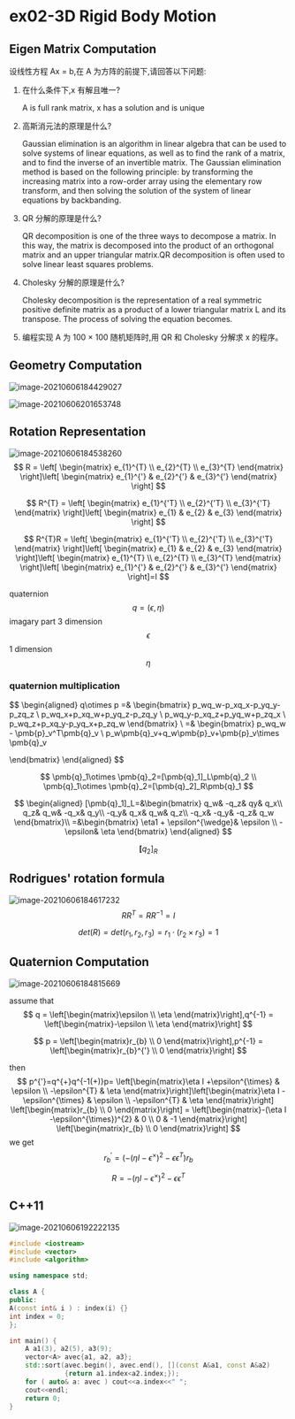 # ex02-3D Rigid Body Motion

## Eigen Matrix Computation

设线性方程 Ax = b,在 A 为方阵的前提下,请回答以下问题:

1. 在什么条件下,x 有解且唯一?

   A is full rank matrix, x has a solution and is unique

2. 高斯消元法的原理是什么?

   Gaussian elimination is an algorithm in linear algebra that can be used to solve systems of linear equations, as well as to find the rank of a matrix, and to find the inverse of an invertible matrix. The Gaussian elimination method is based on the following principle: by transforming the increasing matrix into a row-order array using the elementary row transform, and then solving the solution of the system of linear equations by backbanding.

3. QR 分解的原理是什么?

   QR decomposition is one of the three ways to decompose a matrix. In this way, the matrix is decomposed into the product of an orthogonal matrix and an upper triangular matrix.QR decomposition is often used to solve linear least squares problems.

4. Cholesky 分解的原理是什么?

   Cholesky decomposition is the representation of a real symmetric positive definite matrix as a product of a lower triangular matrix L and its transpose. The process of solving the equation becomes.

5. 编程实现 A 为 100 × 100 随机矩阵时,用 QR 和 Cholesky 分解求 x 的程序。

## Geometry Computation

![image-20210606184429027](/home/lwh/.config/Typora/typora-user-images/image-20210606184429027.png)

![image-20210606201653748](/home/lwh/.config/Typora/typora-user-images/image-20210606201653748.png)

## Rotation Representation

![image-20210606184538260](/home/lwh/.config/Typora/typora-user-images/image-20210606184538260.png)
$$
R = \left[ \begin{matrix} e_{1}^{T} \\ e_{2}^{T} \\ e_{3}^{T} \end{matrix} \right]\left[ \begin{matrix} e_{1}^{'} & e_{2}^{'} & e_{3}^{'} \end{matrix} \right]
$$

$$
R^{T} = \left[ \begin{matrix} e_{1}^{'T} \\ e_{2}^{'T} \\ e_{3}^{'T} \end{matrix} \right]\left[ \begin{matrix} e_{1} & e_{2} & e_{3} \end{matrix} \right]
$$

$$
R^{T}R = \left[ \begin{matrix} e_{1}^{'T} \\ e_{2}^{'T} \\ e_{3}^{'T} \end{matrix} \right]\left[ \begin{matrix} e_{1} & e_{2} & e_{3} \end{matrix} \right]\left[ \begin{matrix} e_{1}^{T} \\ e_{2}^{T} \\ e_{3}^{T} \end{matrix} \right]\left[ \begin{matrix} e_{1}^{'} & e_{2}^{'} & e_{3}^{'} \end{matrix} \right]=I
$$

quaternion
$$
q=(\epsilon, \eta)
$$
imagary part 3 dimension
$$
\epsilon 
$$
 1 dimension
$$
\eta
$$

### quaternion multiplication

$$
\begin{aligned}
   q\otimes p =& \begin{bmatrix}
       p_wq_w-p_xq_x-p_yq_y-p_zq_z \\
       p_wq_x+p_xq_w+p_yq_z-p_zq_y \\
       p_wq_y-p_xq_z+p_yq_w+p_zq_x \\
       p_wq_z+p_xq_y-p_yq_x+p_zq_w
   \end{bmatrix} \\
   =& \begin{bmatrix}
       p_wq_w - \pmb{p}_v^T\pmb{q}_v \\
       p_w\pmb{q}_v+q_w\pmb{p}_v+\pmb{p}_v\times \pmb{q}_v

   \end{bmatrix}
\end{aligned}
$$

$$
\pmb{q}_1\otimes \pmb{q}_2=[\pmb{q}_1]_L\pmb{q}_2 \\
\pmb{q}_1\otimes \pmb{q}_2=[\pmb{q}_2]_R\pmb{q}_1
$$

$$
\begin{aligned}
   [\pmb{q}_1]_L=&\begin{bmatrix}
       q_w& -q_z& qy& q_x\\
       q_z& q_w& -q_x& q_y\\
       -q_y& q_x& q_w& q_z\\
       -q_x& -q_y& -q_z& q_w
   \end{bmatrix}\\
   =&\begin{bmatrix}
       \eta1 + \epsilon^{\wedge}& \epsilon \\
       -\epsilon& \eta
   \end{bmatrix}
\end{aligned}
$$

$$
\pmb[q_2]_R
$$

## Rodrigues' rotation formula

![image-20210606184617232](/home/lwh/.config/Typora/typora-user-images/image-20210606184617232.png)
$$
RR^T=RR^{-1}=I
$$

$$
det(R)=det(r_{1}, r_{2}, r_{3})=r_{1}\cdot(r_{2}\times r_{3}) = 1
$$



## Quaternion Computation

![image-20210606184815669](/home/lwh/.config/Typora/typora-user-images/image-20210606184815669.png)

assume that
$$
q = \left[\begin{matrix}\epsilon \\ \eta  \end{matrix}\right],q^{-1} = \left[\begin{matrix}-\epsilon \\ \eta  \end{matrix}\right]
$$

$$
p = \left[\begin{matrix}r_{b} \\ 0  \end{matrix}\right],p^{-1} = \left[\begin{matrix}r_{b}^{'} \\ 0  \end{matrix}\right]
$$

then
$$
p^{'}=q^{+}q^{-1(+)}p= \left[\begin{matrix}\eta I +\epsilon^{\times} & \epsilon \\ -\epsilon^{T} & \eta \end{matrix}\right]\left[\begin{matrix}\eta I -\epsilon^{\times} & \epsilon \\ -\epsilon^{T} & \eta \end{matrix}\right] \left[\begin{matrix}r_{b} \\ 0  \end{matrix}\right]
= \left[\begin{matrix}-(\eta I -\epsilon^{\times})^{2} & 0 \\ 0 & -1 \end{matrix}\right] \left[\begin{matrix}r_{b} \\ 0  \end{matrix}\right] 
$$
we get
$$
r_{b}^{'}=(-(\eta I-\epsilon^{\times})^{2}-\epsilon\epsilon^{T})r_{b}
$$

$$
R=-(\eta I-\epsilon^{\times})^{2}-\epsilon\epsilon^{T}
$$



## C++11

![image-20210606192222135](/home/lwh/.config/Typora/typora-user-images/image-20210606192222135.png)

```c++
#include <iostream>
#include <vector>
#include <algorithm>

using namespace std;

class A {
public:
A(const int& i ) : index(i) {}
int index = 0;
};

int main() {
	A a1(3), a2(5), a3(9);
    vector<A> avec{a1, a2, a3};
    std::sort(avec.begin(), avec.end(), [](const A&a1, const A&a2) 
              {return a1.index<a2.index;});
    for ( auto& a: avec ) cout<<a.index<<" ";
    cout<<endl;
    return 0;
}
```

